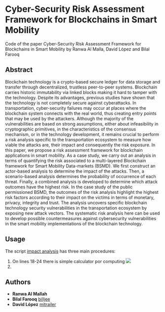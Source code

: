 # Cyber-Security Risk Assessment Framework for Blockchains in Smart Mobility
Code of the paper Cyber-Security Risk Assessment Framework for Blockchains in Smart Mobility by Ranwa Al Malla, David 
López and Bilal Farooq

## Abstract
Blockchain technology is a crypto-based secure ledger for data storage and transfer through decentralized, trustless 
peer-to-peer systems. Blockchain carries historic immutability via linked blocks making it hard to tamper with the 
technology. Despite its advantages, previous studies have shown that the technology is not completely secure against 
cyberattacks. In transportation, cyber-security failures may occur at places where the blockchain system connects with 
the real world, thus creating entry points that may be used by the attackers. Although the majority of the 
vulnerabilities are based on strong assumptions, either about infeasibility in cryptographic primitives, in the 
characteristics of the consensus mechanism, or in the technology development, it remains crucial to perform a risk 
analysis specific to the transportation ecosystem to measure how viable the attacks are, their impact and 
consequently the risk exposure. In this paper, we propose a risk assessment framework for blockchain applications 
in smart mobility. As a case study, we carry out an analysis in terms of quantifying the risk associated to a 
multi-layered Blockchain framework for Smart Mobility Data-markets (BSMD). We first construct an actor-based analysis 
to determine the impact of the attacks. Then, a scenario-based analysis determines the probability of occurrence of 
each threat. Finally, a combined analysis is developed to determine which attack outcomes have the highest risk. 
In the case study of the public permissioned BSMD, the outcomes of the risk analysis highlight the highest risk 
factors according to their impact on the victims in terms of monetary, privacy, integrity and trust. 
The analysis uncovers specific blockchain technology security vulnerabilities in the transportation ecosystem by 
exposing new attack vectors. The systematic risk analysis here can be used to develop possible countermeasures 
against cybersecurity vulnerabilities in the smart mobility implementations of the blockchain technology. 

## Usage
The script [impact analysis](impact_analysis.py) has three main procedures:
1. On lines 18-24 there is simple calculator por computing <img src="https://latex.codecogs.com/gif.latex?P(G_i,S_j,A_k)"/>
2. 
## Authors
* **Ranwa Al Mallah** 
* **Bilal Farooq** [billjee](https://github.com/billjee/)
* **David López** [mitrailer](https://github.com/mitrailer)